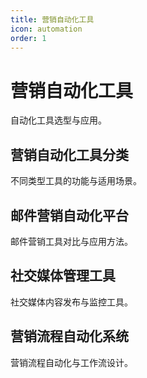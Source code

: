 ```yaml
---
title: 营销自动化工具
icon: automation
order: 1
---
```


# 营销自动化工具

自动化工具选型与应用。

## 营销自动化工具分类

不同类型工具的功能与适用场景。

## 邮件营销自动化平台

邮件营销工具对比与应用方法。

## 社交媒体管理工具

社交媒体内容发布与监控工具。

## 营销流程自动化系统

营销流程自动化与工作流设计。

